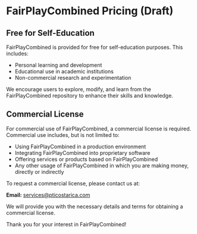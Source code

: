 # FairPlayCombined Pricing (Draft)

## Free for Self-Education

FairPlayCombined is provided for free for self-education purposes. This includes:

- Personal learning and development
- Educational use in academic institutions
- Non-commercial research and experimentation

We encourage users to explore, modify, and learn from the FairPlayCombined repository to enhance their skills and knowledge.

## Commercial License

For commercial use of FairPlayCombined, a commercial license is required. Commercial use includes, but is not limited to:

- Using FairPlayCombined in a production environment
- Integrating FairPlayCombined into proprietary software
- Offering services or products based on FairPlayCombined
- Any other usage of FairPlayCombined in which you are making money, directly or indirectly

To request a commercial license, please contact us at:

**Email:** [services@pticostarica.com](mailto:services@pticostarica.com)

We will provide you with the necessary details and terms for obtaining a commercial license.

Thank you for your interest in FairPlayCombined!
